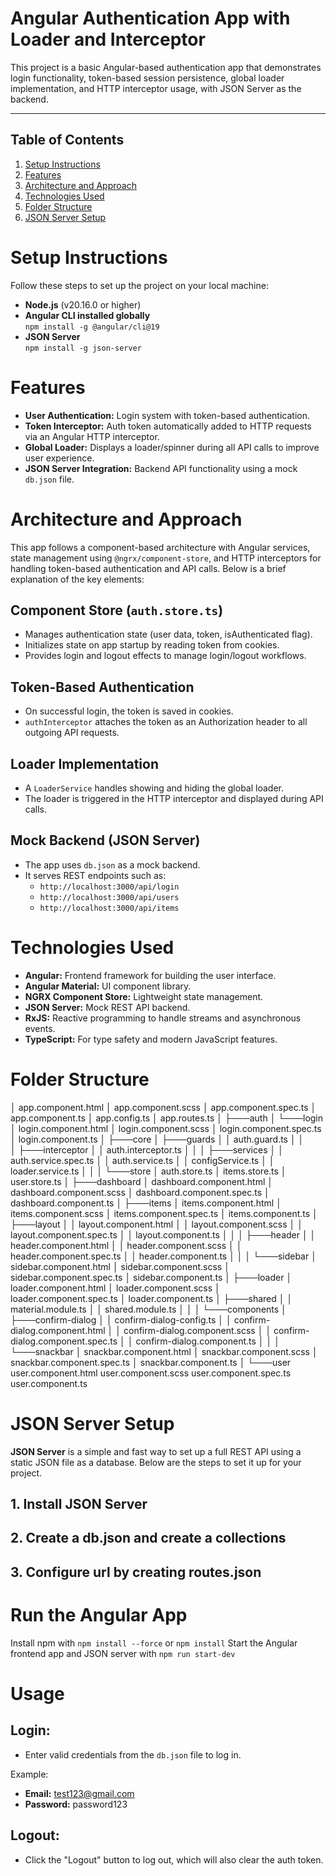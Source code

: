 # Angular Authentication App with Loader and Interceptor

This project is a basic Angular-based authentication app that demonstrates login functionality, token-based session persistence, global loader implementation, and HTTP interceptor usage, with JSON Server as the backend.

---

## Table of Contents
1. [Setup Instructions](#setup-instructions)  
2. [Features](#features)  
3. [Architecture and Approach](#architecture-and-approach)  
4. [Technologies Used](#technologies-used)  
5. [Folder Structure](#folder-structure)  
6. [JSON Server Setup](#json-server-setup)  

# Setup Instructions
Follow these steps to set up the project on your local machine:

- **Node.js** (v20.16.0 or higher)
- **Angular CLI installed globally**  
  `npm install -g @angular/cli@19`
- **JSON Server**  
  `npm install -g json-server`

# Features
- **User Authentication:** Login system with token-based authentication.
- **Token Interceptor:** Auth token automatically added to HTTP requests via an Angular HTTP interceptor.
- **Global Loader:** Displays a loader/spinner during all API calls to improve user experience.
- **JSON Server Integration:** Backend API functionality using a mock `db.json` file.


# Architecture and Approach
This app follows a component-based architecture with Angular services, state management using `@ngrx/component-store`, and HTTP interceptors for handling token-based authentication and API calls. Below is a brief explanation of the key elements:

## Component Store (`auth.store.ts`)
- Manages authentication state (user data, token, isAuthenticated flag).
- Initializes state on app startup by reading token from cookies.
- Provides login and logout effects to manage login/logout workflows.

## Token-Based Authentication
- On successful login, the token is saved in cookies.
- `authInterceptor` attaches the token as an Authorization header to all outgoing API requests.

## Loader Implementation
- A `LoaderService` handles showing and hiding the global loader.
- The loader is triggered in the HTTP interceptor and displayed during API calls.

## Mock Backend (JSON Server)
- The app uses `db.json` as a mock backend.
- It serves REST endpoints such as:
  - `http://localhost:3000/api/login`
  - `http://localhost:3000/api/users`
  - `http://localhost:3000/api/items`

# Technologies Used
- **Angular:** Frontend framework for building the user interface.
- **Angular Material:** UI component library.
- **NGRX Component Store:** Lightweight state management.
- **JSON Server:** Mock REST API backend.
- **RxJS:** Reactive programming to handle streams and asynchronous events.
- **TypeScript:** For type safety and modern JavaScript features.

# Folder Structure

│   app.component.html
│   app.component.scss
│   app.component.spec.ts
│   app.component.ts
│   app.config.ts
│   app.routes.ts
│
├───auth
│   └───login
│           login.component.html
│           login.component.scss
│           login.component.spec.ts
│           login.component.ts
│
├───core
│   ├───guards
│   │       auth.guard.ts
│   │       
│   ├───interceptor
│   │       auth.interceptor.ts
│   │
│   ├───services
│   │       auth.service.spec.ts
│   │       auth.service.ts
│   │       configService.ts
│   │       loader.service.ts
│   │
│   └───store
│           auth.store.ts
│           items.store.ts
│           user.store.ts
│
├───dashboard
│       dashboard.component.html
│       dashboard.component.scss
│       dashboard.component.spec.ts
│       dashboard.component.ts
│
├───items
│       items.component.html
│       items.component.scss
│       items.component.spec.ts
│       items.component.ts
│
├───layout
│   │   layout.component.html
│   │   layout.component.scss
│   │   layout.component.spec.ts
│   │   layout.component.ts
│   │
│   ├───header
│   │       header.component.html
│   │       header.component.scss
│   │       header.component.spec.ts
│   │       header.component.ts
│   │
│   └───sidebar
│           sidebar.component.html
│           sidebar.component.scss
│           sidebar.component.spec.ts
│           sidebar.component.ts
│
├───loader
│       loader.component.html
│       loader.component.scss
│       loader.component.spec.ts
│       loader.component.ts
│
├───shared
│   │   material.module.ts
│   │   shared.module.ts
│   │
│   └───components
│       ├───confirm-dialog
│       │       confirm-dialog-config.ts
│       │       confirm-dialog.component.html
│       │       confirm-dialog.component.scss
│       │       confirm-dialog.component.spec.ts
│       │       confirm-dialog.component.ts
│       │
│       └───snackbar
│               snackbar.component.html
│               snackbar.component.scss
│               snackbar.component.spec.ts
│               snackbar.component.ts
│
└───user
        user.component.html
        user.component.scss
        user.component.spec.ts
        user.component.ts
# JSON Server Setup

**JSON Server** is a simple and fast way to set up a full REST API using a static JSON file as a database. Below are the steps to set it up for your project.
## 1. Install JSON Server
## 2. Create a db.json and create a collections
## 3. Configure url by creating routes.json

# Run the Angular App
Install npm with `npm install --force` or `npm install`
Start the Angular frontend app and JSON server with `npm run start-dev`

# Usage
## Login:
- Enter valid credentials from the `db.json` file to log in.

Example:
- **Email:** test123@gmail.com
- **Password:** password123

## Logout:
- Click the "Logout" button to log out, which will also clear the auth token.

 





